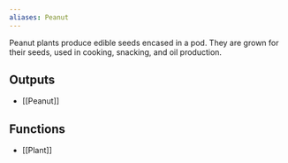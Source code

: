 ```yaml
---
aliases: Peanut
---
```

Peanut plants produce edible seeds encased in a pod. They are grown for their seeds, used in cooking, snacking, and oil production.
## Outputs
- [[Peanut]]
## Functions
- [[Plant]]


